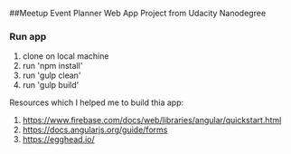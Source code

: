 ##Meetup Event Planner Web App
Project from Udacity Nanodegree

### Run app
  1. clone on local machine
  2. run 'npm install'
  3. run 'gulp clean'
  4. run 'gulp build'
  

Resources which I helped me to build thia app:
  1. https://www.firebase.com/docs/web/libraries/angular/quickstart.html
  2. https://docs.angularjs.org/guide/forms
  3. https://egghead.io/
